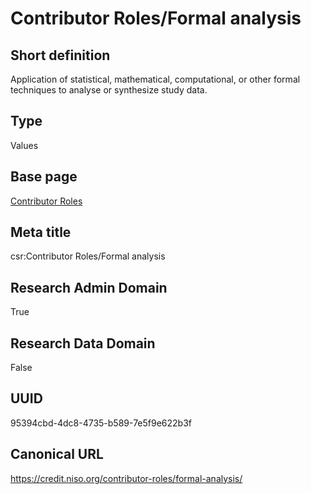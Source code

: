 # Contributor Roles/Formal analysis
## Short definition
Application of statistical, mathematical, computational, or other formal techniques to analyse or synthesize study data.
## Type
Values
## Base page
[Contributor Roles](../../Picklists/Contributor%20Roles.md)
## Meta title
csr:Contributor Roles/Formal analysis
## Research Admin Domain
True
## Research Data Domain
False
## UUID
95394cbd-4dc8-4735-b589-7e5f9e622b3f
## Canonical URL
https://credit.niso.org/contributor-roles/formal-analysis/
